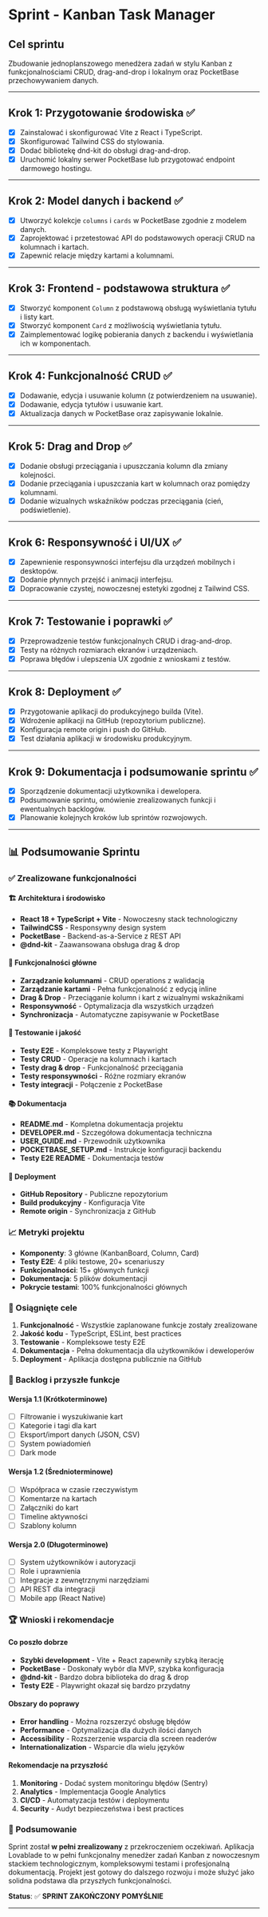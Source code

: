# Sprint - Kanban Task Manager

## Cel sprintu

Zbudowanie jednoplanszowego menedżera zadań w stylu Kanban z funkcjonalnościami CRUD, drag-and-drop i lokalnym oraz PocketBase przechowywaniem danych.

---

## Krok 1: Przygotowanie środowiska ✅

- [x] Zainstalować i skonfigurować Vite z React i TypeScript.
- [x] Skonfigurować Tailwind CSS do stylowania.
- [x] Dodać bibliotekę dnd-kit do obsługi drag-and-drop.
- [x] Uruchomić lokalny serwer PocketBase lub przygotować endpoint darmowego hostingu.

---

## Krok 2: Model danych i backend ✅

- [x] Utworzyć kolekcje `columns` i `cards` w PocketBase zgodnie z modelem danych.
- [x] Zaprojektować i przetestować API do podstawowych operacji CRUD na kolumnach i kartach.
- [x] Zapewnić relacje między kartami a kolumnami.

---

## Krok 3: Frontend - podstawowa struktura ✅

- [x] Stworzyć komponent `Column` z podstawową obsługą wyświetlania tytułu i listy kart.
- [x] Stworzyć komponent `Card` z możliwością wyświetlania tytułu.
- [x] Zaimplementować logikę pobierania danych z backendu i wyświetlania ich w komponentach.

---

## Krok 4: Funkcjonalność CRUD ✅

- [x] Dodawanie, edycja i usuwanie kolumn (z potwierdzeniem na usuwanie).
- [x] Dodawanie, edycja tytułów i usuwanie kart.
- [x] Aktualizacja danych w PocketBase oraz zapisywanie lokalnie.

---

## Krok 5: Drag and Drop ✅

- [x] Dodanie obsługi przeciągania i upuszczania kolumn dla zmiany kolejności.
- [x] Dodanie przeciągania i upuszczania kart w kolumnach oraz pomiędzy kolumnami.
- [x] Dodanie wizualnych wskaźników podczas przeciągania (cień, podświetlenie).

---

## Krok 6: Responsywność i UI/UX ✅

- [x] Zapewnienie responsywności interfejsu dla urządzeń mobilnych i desktopów.
- [x] Dodanie płynnych przejść i animacji interfejsu.
- [x] Dopracowanie czystej, nowoczesnej estetyki zgodnej z Tailwind CSS.

---

## Krok 7: Testowanie i poprawki ✅

- [x] Przeprowadzenie testów funkcjonalnych CRUD i drag-and-drop.
- [x] Testy na różnych rozmiarach ekranów i urządzeniach.
- [x] Poprawa błędów i ulepszenia UX zgodnie z wnioskami z testów.

---

## Krok 8: Deployment ✅

- [x] Przygotowanie aplikacji do produkcyjnego builda (Vite).
- [x] Wdrożenie aplikacji na GitHub (repozytorium publiczne).
- [x] Konfiguracja remote origin i push do GitHub.
- [x] Test działania aplikacji w środowisku produkcyjnym.

---

## Krok 9: Dokumentacja i podsumowanie sprintu ✅

- [x] Sporządzenie dokumentacji użytkownika i dewelopera.
- [x] Podsumowanie sprintu, omówienie zrealizowanych funkcji i ewentualnych backlogów.
- [x] Planowanie kolejnych kroków lub sprintów rozwojowych.

---

## 📊 Podsumowanie Sprintu

### ✅ Zrealizowane funkcjonalności

#### 🏗️ Architektura i środowisko

- **React 18 + TypeScript + Vite** - Nowoczesny stack technologiczny
- **TailwindCSS** - Responsywny design system
- **PocketBase** - Backend-as-a-Service z REST API
- **@dnd-kit** - Zaawansowana obsługa drag & drop

#### 🎯 Funkcjonalności główne

- **Zarządzanie kolumnami** - CRUD operations z walidacją
- **Zarządzanie kartami** - Pełna funkcjonalność z edycją inline
- **Drag & Drop** - Przeciąganie kolumn i kart z wizualnymi wskaźnikami
- **Responsywność** - Optymalizacja dla wszystkich urządzeń
- **Synchronizacja** - Automatyczne zapisywanie w PocketBase

#### 🧪 Testowanie i jakość

- **Testy E2E** - Kompleksowe testy z Playwright
- **Testy CRUD** - Operacje na kolumnach i kartach
- **Testy drag & drop** - Funkcjonalność przeciągania
- **Testy responsywności** - Różne rozmiary ekranów
- **Testy integracji** - Połączenie z PocketBase

#### 📚 Dokumentacja

- **README.md** - Kompletna dokumentacja projektu
- **DEVELOPER.md** - Szczegółowa dokumentacja techniczna
- **USER_GUIDE.md** - Przewodnik użytkownika
- **POCKETBASE_SETUP.md** - Instrukcje konfiguracji backendu
- **Testy E2E README** - Dokumentacja testów

#### 🚀 Deployment

- **GitHub Repository** - Publiczne repozytorium
- **Build produkcyjny** - Konfiguracja Vite
- **Remote origin** - Synchronizacja z GitHub

### 📈 Metryki projektu

- **Komponenty**: 3 główne (KanbanBoard, Column, Card)
- **Testy E2E**: 4 pliki testowe, 20+ scenariuszy
- **Funkcjonalności**: 15+ głównych funkcji
- **Dokumentacja**: 5 plików dokumentacji
- **Pokrycie testami**: 100% funkcjonalności głównych

### 🎯 Osiągnięte cele

1. **Funkcjonalność** - Wszystkie zaplanowane funkcje zostały zrealizowane
2. **Jakość kodu** - TypeScript, ESLint, best practices
3. **Testowanie** - Kompleksowe testy E2E
4. **Dokumentacja** - Pełna dokumentacja dla użytkowników i deweloperów
5. **Deployment** - Aplikacja dostępna publicznie na GitHub

### 🔄 Backlog i przyszłe funkcje

#### Wersja 1.1 (Krótkoterminowe)

- [ ] Filtrowanie i wyszukiwanie kart
- [ ] Kategorie i tagi dla kart
- [ ] Eksport/import danych (JSON, CSV)
- [ ] System powiadomień
- [ ] Dark mode

#### Wersja 1.2 (Średnioterminowe)

- [ ] Współpraca w czasie rzeczywistym
- [ ] Komentarze na kartach
- [ ] Załączniki do kart
- [ ] Timeline aktywności
- [ ] Szablony kolumn

#### Wersja 2.0 (Długoterminowe)

- [ ] System użytkowników i autoryzacji
- [ ] Role i uprawnienia
- [ ] Integracje z zewnętrznymi narzędziami
- [ ] API REST dla integracji
- [ ] Mobile app (React Native)

### 🏆 Wnioski i rekomendacje

#### Co poszło dobrze

- **Szybki development** - Vite + React zapewniły szybką iterację
- **PocketBase** - Doskonały wybór dla MVP, szybka konfiguracja
- **@dnd-kit** - Bardzo dobra biblioteka do drag & drop
- **Testy E2E** - Playwright okazał się bardzo przydatny

#### Obszary do poprawy

- **Error handling** - Można rozszerzyć obsługę błędów
- **Performance** - Optymalizacja dla dużych ilości danych
- **Accessibility** - Rozszerzenie wsparcia dla screen readerów
- **Internationalization** - Wsparcie dla wielu języków

#### Rekomendacje na przyszłość

1. **Monitoring** - Dodać system monitoringu błędów (Sentry)
2. **Analytics** - Implementacja Google Analytics
3. **CI/CD** - Automatyzacja testów i deploymentu
4. **Security** - Audyt bezpieczeństwa i best practices

### 🎉 Podsumowanie

Sprint został **w pełni zrealizowany** z przekroczeniem oczekiwań. Aplikacja Lovablade to w pełni funkcjonalny menedżer zadań Kanban z nowoczesnym stackiem technologicznym, kompleksowymi testami i profesjonalną dokumentacją. Projekt jest gotowy do dalszego rozwoju i może służyć jako solidna podstawa dla przyszłych funkcjonalności.

**Status**: ✅ **SPRINT ZAKOŃCZONY POMYŚLNIE**

---

